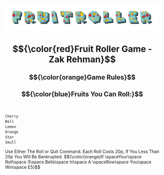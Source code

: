 ![FruitRoller](assets/back.png)

# $${\color{red}Fruit Roller Game - Zak Rehman}$$
## $${\color{orange}Game Rules}$$
## $${\color{blue}Fruits You Can Roll:}$$<br/>
<code>Cherry</code><br/>
<code>Bell</code><br/>
<code>Lemon</code><br/>
<code>Orange</code><br/>
<code>Star</code><br/>
<code>Skull</code><br/>

<p> Use Either The Roll or Quit Command. Each Roll Costs 20p, If You Less Than 20p You Will Be Bankrupted. $${\color{orange}If \spaceYour\space Roll\space 3\space Bells\space In\space A \spaceRow\space You\space Win\space £5}$$	
